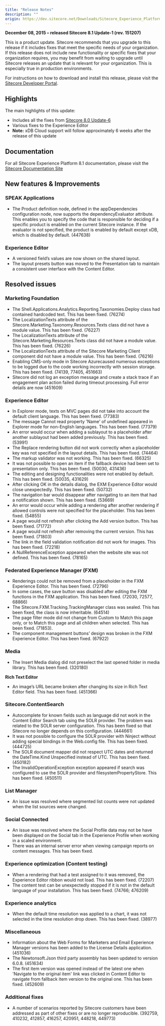 ```yaml
---
title: "Release Notes"
description: ""
origin: https://dev.sitecore.net/Downloads/Sitecore_Experience_Platform/Sitecore_81/Sitecore_Experience_Platform_81_Update1/Release_Notes
---
```


**December 08, 2015 – released Sitecore 8.1 Update-1 (rev. 151207)**

This is a product update. Sitecore recommends that you upgrade to this release if it includes fixes that meet the specific needs of your organization. If this release does not include new functionality or specific fixes that your organization requires, you may benefit from waiting to upgrade until Sitecore releases an update that is relevant for your organization. This is especially true in production environments.

For instructions on how to download and install this release, please visit the [Sitecore Developer Portal](/downloads/Sitecore_Experience_Platform/Sitecore_81/Sitecore_Experience_Platform_81_Update1).

## Highlights

The main highlights of this update:

-   Includes all the fixes from [Sitecore 8.0 Update-6](/downloads/Sitecore_Experience_Platform/8_0/Sitecore_Experience_Platform_80_Update6/Release_Notes)
-   Various fixes to the Experience Editor
-   **Note:** xDB Cloud support will follow approximately 6 weeks after the release of this update

## Documentation

For all Sitecore Experience Platform 8.1 documentation, please visit the [Sitecore Documentation Site](http://doc.sitecore.net/)

## New features & Improvements

### SPEAK Applications

-   The Product definition node, defined in the appDependencies configuration node, now supports the dependencyEvaluator attribute. This enables you to specify the code that is responsible for deciding if a specific product is enabled on the current Sitecore instance. If the evaluator is not specified, the product is enabled by default except xDB, which is disabled by default. (447638)

### Experience Editor

-   A versioned field’s values are now shown on the shared layout.
-   The layout presets button was moved to the Presentation tab to maintain a consistent user interface with the Content Editor.

## Resolved issues

### Marketing Foundation

-   The Shell.Applications.Analytics.Reporting.Taxonomies.Deploy class had contained hardcoded text. This has been fixed. (76274)
-   The LocalizationTexts attribute of the Sitecore.Marketing.Taxonomy.Resources.Texts class did not have a module value. This has been fixed. (76227)
-   The LocalizationTexts attribute of the Sitecore.Marketing.Resources.Texts class did not have a module value. This has been fixed. (76226)
-   The LocalizationTexts attribute of the Sitecore Marketing Client component did not have a module value. This has been fixed. (76216)
-   Enabling CMS-only mode in Sitecore Azurecaused numerous exceptions to be logged due to the code working incorrectly with session storage. This has been fixed. (74139, 77405, 451663)
-   Sitecore did not log an exception message and create a stack trace if an engagement plan action failed during timeout processing. Full error details are now (451609)

### Experience Editor

-   In Explorer mode, texts on MVC pages did not take into account the default client language. This has been fixed. (77383)
-   The message Cannot read property 'Name' of undefined appeared in Explorer mode for non-English languages. This has been fixed. (77379)
-   An error would occur when adding a sublayout to a placeholder after another sublayout had been added previously. This has been fixed. (53991)
-   The Replace rendering button did not work correctly when a placeholder key was not specified in the layout details. This has been fixed. (74464)
-   The markup validator was not working. This has been fixed. (66325)
-   It was not possible to open an item if the fallback device had been set to presentation only. This has been fixed. (50030, 431436)
-   The editing and designing functionalities were not enabled by default. This has been fixed. (50035, 431629)
-   After clicking OK in the details dialog, the EXM Experience Editor would close unexpectedly. This has been fixed. (50732)
-   The navigation bar would disappear after navigating to an item that had a notification shown. This has been fixed. (53669)
-   An error would occur while adding a rendering after another rendering if allowed controls were not specified for the placeholder. This has been fixed. (54855)
-   A page would not refresh after clicking the Add version button. This has been fixed. (71772)
-   A page would not refresh after removing the current version. This has been fixed. (71803)
-   The link in the field validation notification did not work for images. This has been fixed. (72218)
-   A NullReferenceException appeared when the website site was not defined. This has been fixed. (78165)

### Federated Experience Manager (FXM)

-   Renderings could not be removed from a placeholder in the FXM Experience Editor. This has been fixed. (72796)
-   In some cases, the save button was disabled after editing the FXM functions in the FXM application. This has been fixed. (72030, 72577, 68866)
-   The Sitecore.FXM.Tracking.TrackingManager class was sealed. This has been fixed, the class is now inheritable. (64514)
-   The page filter mode did not change from Custom to Match this page only, or to Match this page and all children when selected. This has been fixed. (71853).
-   The component management buttons’ design was broken in the FXM Experience Editor. This has been fixed. (67922)

### Media

-   The Insert Media dialog did not preselect the last opened folder in media library. This has been fixed. (320180)

**Rich Text Editor**

-   An image’s URL became broken after changing its size in Rich Text Editor field. This has been fixed. (451366)

### Sitecore.ContentSearch

-   Autocomplete for known fields such as language did not work in the Content Editor Search tab using the SOLR provider. The problem was related to the SOLR server configuration. This has been fixed so that Sitecore no longer depends on this configuration. (444661)
-   It was not possible to configure the SOLR provider with Ninject without adding special bindings in the Web.config file. This has been fixed. (444725)
-   The SOLR document mapper did not respect UTC dates and returned the DateTime.Kind Unspecified instead of UTC. This has been fixed. (450182)
-   The InvalidOperationException exception appeared if search was configured to use the SOLR provider and filesystemPropertyStore. This has been fixed. (450511)

### List Manager

-   An issue was resolved where segmented list counts were not updated when the list sources were changed.

### Social Connected

-   An issue was resolved where the Social Profile data may not be have been displayed on the Social tab in the Experience Profile when working in a scaled environment.
-   There was an internal server error when viewing campaign reports on content messages. This has been fixed.

### Experience optimization (Content testing)

-   When a rendering that had a test assigned to it was removed, the Experience Editor ribbon would not load. This has been fixed. (72207)
-   The content test can be unexpectedly stopped if it is not in the default language of your installation. This has been fixed. (74766; 476209)

### Experience analytics

-   When the default time resolution was applied to a chart, it was not selected in the time resolution drop down. This has been fixed. (38977)

### Miscellaneous

-   Information about the Web Forms for Marketers and Email Experience Manager versions has been added to the License Details application. (451036)
-   The Newtonsoft.Json third party assembly has been updated to version 6.0.8. (451634)
-   The first item version was opened instead of the latest one when 'Navigate to the original item' link was clicked in Content Editor to navigate from fallback item version to the original one. This has been fixed. (452609)

### Additional fixes

-   A number of scenarios reported by Sitecore customers have been addressed as part of other fixes or are no longer reproducible. (392759, 410232, 412857, 416257, 420951, 448218, 449773)